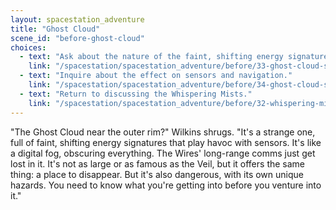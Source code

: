 ```yaml
---
layout: spacestation_adventure
title: "Ghost Cloud"
scene_id: "before-ghost-cloud"
choices:
  - text: "Ask about the nature of the faint, shifting energy signatures."
    link: "/spacestation/spacestation_adventure/before/33-ghost-cloud-signatures"
  - text: "Inquire about the effect on sensors and navigation."
    link: "/spacestation/spacestation_adventure/before/34-ghost-cloud-sensor-effect"
  - text: "Return to discussing the Whispering Mists."
    link: "/spacestation/spacestation_adventure/before/32-whispering-mists"
---
```


"The Ghost Cloud near the outer rim?" Wilkins shrugs. "It's a strange one, full of faint, shifting energy signatures that play havoc with sensors. It's like a digital fog, obscuring everything. The Wires' long-range comms just get lost in it. It's not as large or as famous as the Veil, but it offers the same thing: a place to disappear. But it's also dangerous, with its own unique hazards. You need to know what you're getting into before you venture into it."
